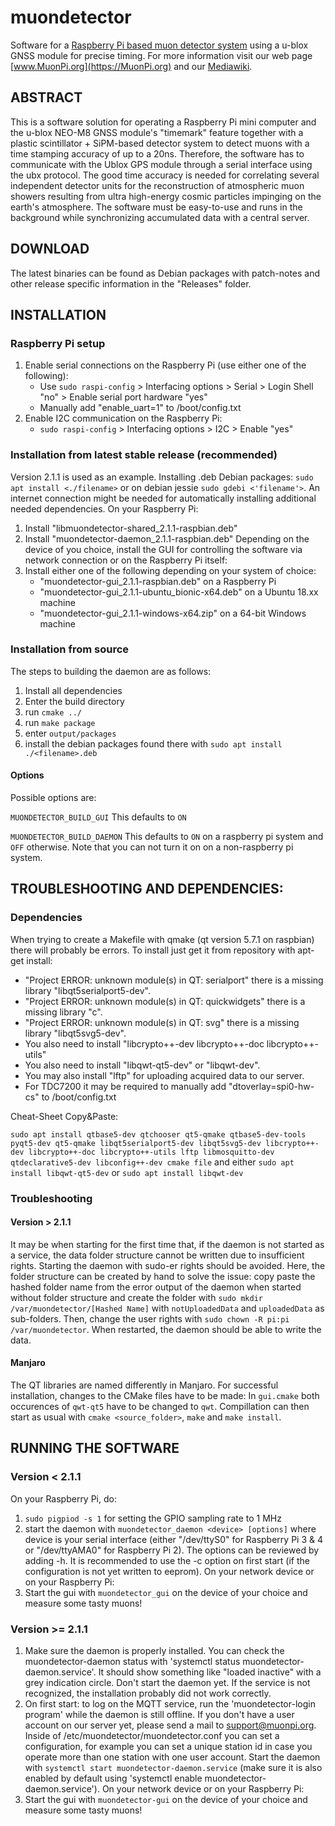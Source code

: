 # muondetector

Software for a [Raspberry Pi based muon detector system](https://MuonPi.org) using a u-blox GNSS module for precise timing. For more information visit our web page [www.MuonPi.org](https://MuonPi.org) and our [Mediawiki](https://wiki.muonpi.org/index.php?title=Main_Page).

## ABSTRACT

This is a software solution for operating a Raspberry Pi mini computer and the u-blox NEO-M8 GNSS module's "timemark" feature together with a plastic scintillator + SiPM-based detector system to detect muons with a time stamping accuracy of up to a 20ns. Therefore, the software has to communicate with the Ublox GPS module through a serial interface using the ubx protocol. The good time accuracy is needed for correlating several independent detector units for the reconstruction of atmospheric muon showers resulting from ultra high-energy cosmic particles impinging on the earth's atmosphere. The software must be easy-to-use and runs in the background while synchronizing accumulated data with a central server.

## DOWNLOAD

The latest binaries can be found as Debian packages with patch-notes and other release specific information in the "Releases" folder.

## INSTALLATION

### Raspberry Pi setup

1. Enable serial connections on the Raspberry Pi (use either one of the following):
   - Use `sudo raspi-config` > Interfacing options > Serial > Login Shell "no" > Enable serial port hardware "yes"
   - Manually add "enable_uart=1" to /boot/config.txt
2. Enable I2C communication on the Raspberry Pi:
   - `sudo raspi-config` > Interfacing options > I2C > Enable "yes"

### Installation from latest stable release (recommended)

Version 2.1.1 is used as an example. Installing .deb Debian packages: `sudo apt install <./filename>` or on debian jessie `sudo gdebi <'filename'>`. An internet connection might be needed for automatically installing additional needed dependencies.
On your Raspberry Pi:
1. Install "libmuondetector-shared_2.1.1-raspbian.deb"
2. Install "muondetector-daemon_2.1.1-raspbian.deb"
Depending on the device of you choice, install the GUI for controlling the software via network connection or on the Raspberry Pi itself:
3. Install either one of the following depending on your system of choice:
   - "muondetector-gui_2.1.1-raspbian.deb" on a Raspberry Pi
   - "muondetector-gui_2.1.1-ubuntu_bionic-x64.deb" on a Ubuntu 18.xx machine
   - "muondetector-gui_2.1.1-windows-x64.zip" on a 64-bit Windows machine

### Installation from source

The steps to building the daemon are as follows:
1. Install all dependencies
2. Enter the build directory
3. run `cmake ../`
6. run `make package`
7. enter `output/packages`
8. install the debian packages found there with `sudo apt install ./<filename>.deb`

#### Options
Possible options are:

`MUONDETECTOR_BUILD_GUI` This defaults to `ON`

`MUONDETECTOR_BUILD_DAEMON` This defaults to `ON` on a raspberry pi system and `OFF` otherwise. Note that you can not turn it on on a non-raspberry pi system.

## TROUBLESHOOTING AND DEPENDENCIES:

### Dependencies

When trying to create a Makefile with qmake (qt version 5.7.1 on raspbian) there will probably be errors. To install just get it from repository with apt-get install:

- "Project ERROR: unknown module(s) in QT: serialport" there is a missing library "libqt5serialport5-dev".
- "Project ERROR: unknown module(s) in QT: quickwidgets" there is a missing library "c".
- "Project ERROR: unknown module(s) in QT: svg" there is a missing library "libqt5svg5-dev".
- You also need to install "libcrypto++-dev libcrypto++-doc libcrypto++-utils"
- You also need to install "libqwt-qt5-dev" or "libqwt-dev".
- You may also install "lftp" for uploading acquired data to our server.
- For TDC7200 it may be required to manually add "dtoverlay=spi0-hw-cs" to /boot/config.txt

Cheat-Sheet Copy&Paste:

`sudo apt install qtbase5-dev qtchooser qt5-qmake qtbase5-dev-tools pyqt5-dev qt5-qmake libqt5serialport5-dev libqt5svg5-dev libcrypto++-dev libcrypto++-doc libcrypto++-utils lftp libmosquitto-dev qtdeclarative5-dev libconfig++-dev cmake file`
 and either `sudo apt install libqwt-qt5-dev`
or
`sudo apt install libqwt-dev`

### Troubleshooting

#### Version > 2.1.1

It may be when starting for the first time that, if the daemon is not started as a service, the data folder structure cannot be written due to insufficient rights. Starting the daemon with sudo-er rights should be avoided. Here, the folder structure can be created by hand to solve the issue: copy paste the hashed folder name from the error output of the daemon when started without folder structure and create the folder with `sudo mkdir /var/muondetector/[Hashed Name]` with `notUploadedData` and `uploadedData` as sub-folders. Then, change the user rights with `sudo chown -R pi:pi /var/muondetector`. When restarted, the daemon should be able to write the data. 

#### Manjaro

The QT libraries are named differently in Manjaro.
For successful installation, changes to the CMake files have to be made: In `gui.cmake` both occurences of `qwt-qt5` have to be changed to `qwt`.
Compillation can then start as usual with `cmake <source_folder>`, `make` and `make install`.


## RUNNING THE SOFTWARE

### Version < 2.1.1
On your Raspberry Pi, do:
1. `sudo pigpiod -s 1` for setting the GPIO sampling rate to 1 MHz
2. start the daemon with `muondetector_daemon <device> [options]` where device is your serial interface (either "/dev/ttyS0" for Raspberry Pi 3 & 4 or "/dev/ttyAMA0" for Raspberry Pi 2). The options can be reviewed by adding -h. It is recommended to use the -c option on first start (if the configuration is not yet written to eeprom).
On your network device or on your Raspberry Pi:
3. Start the gui with `muondetector_gui` on the device of your choice and measure some tasty muons!

### Version >= 2.1.1

1. Make sure the daemon is properly installed. You can check the muondetector-daemon status with 'systemctl status muondetector-daemon.service'. It should show something like "loaded inactive" with a grey indication circle. Don't start the daemon yet. If the service is not recognized, the installation probably did not work correctly.
2. On first start: to log on the MQTT service, run the 'muondetector-login program' while the daemon is still offline. If you don't have a user account on our server yet, please send a mail to <support@muonpi.org>. Inside of /etc/muondetector/muondetector.conf you can set a configuration, for example you can set a unique station id in case you operate more than one station with one user account. Start the daemon with `systemctl start muondetector-daemon.service` (make sure it is also enabled by default using 'systemctl enable muondetector-daemon.service').
On your network device or on your Raspberry Pi:
2. Start the gui with `muondetector-gui` on the device of your choice and measure some tasty muons!

